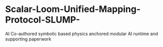# Scalar-Loom-Unified-Mapping-Protocol-SLUMP-
AI Co-authored symbolic based physics anchored modular AI runtime and supporting paperwork

